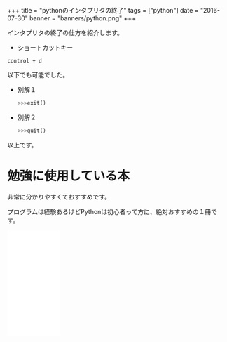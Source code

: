 +++
title = "pythonのインタプリタの終了"
tags = ["python"]
date = "2016-07-30"
banner = "banners/python.png"
+++

インタプリタの終了の仕方を紹介します。

<!--more-->

- ショートカットキー

`control + d`

以下でも可能でした。

- 別解１

    ```python
    >>>exit()
    ```

- 別解２

    ```python
    >>>quit()
    ```

以上です。

# 勉強に使用している本

非常に分かりやすくておすすめです。

プログラムは経験あるけどPythonは初心者って方に、絶対おすすめの１冊です。

<iframe src="//rcm-fe.amazon-adsystem.com/e/cm?lt1=_blank&bc1=000000&IS2=1&nou=1&bg1=FFFFFF&fc1=000000&lc1=0000FF&t=bmsirato-22&o=9&p=8&l=as1&m=amazon&f=ifr&ref=qf_sp_asin_til&asins=4873117380" style="width:120px;height:240px;" scrolling="no" marginwidth="0" marginheight="0" frameborder="0"></iframe>
